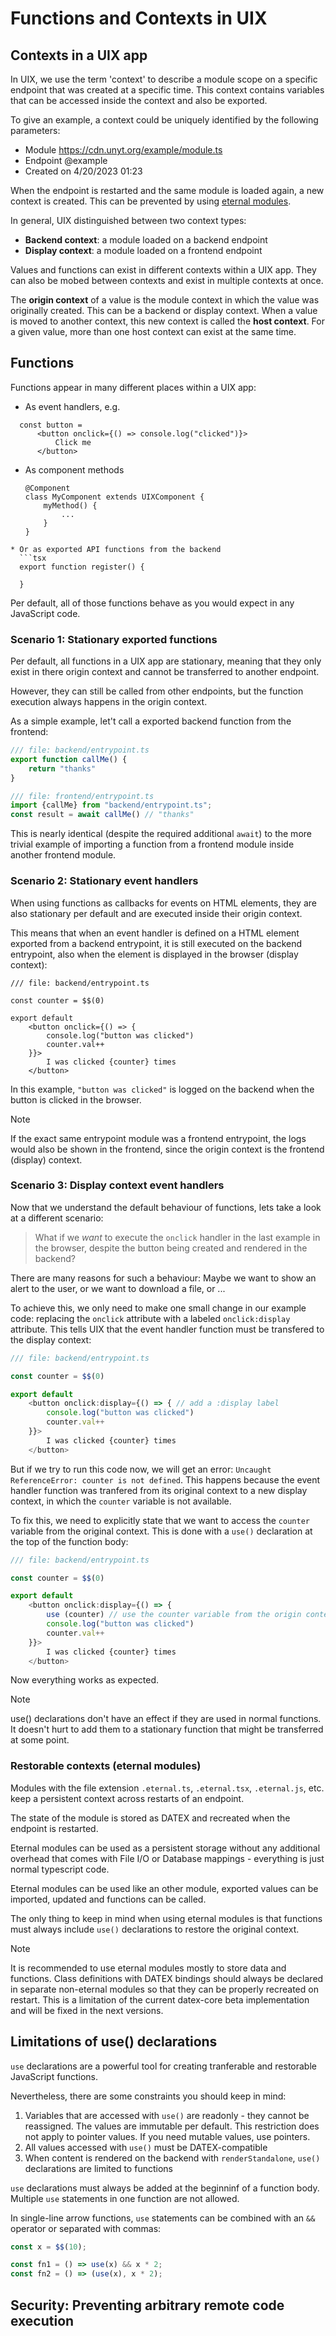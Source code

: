 # Functions and Contexts in UIX

## Contexts in a UIX app

In UIX, we use the term 'context' to describe a module scope on a specific endpoint that
was created at a specific time. 
This context contains variables that can be accessed inside the context and also be exported.

To give an example, a context could be uniquely identified by the following parameters:
  * Module https://cdn.unyt.org/example/module.ts
  * Endpoint @example
  * Created on 4/20/2023 01:23

When the endpoint is restarted and the same module is loaded again,
a new context is created. This can be prevented by using [eternal modules](#restorable-contexts-eternal-modules).

In general, UIX distinguished between two context types:

 * **Backend context**: a module loaded on a backend endpoint
 * **Display context**: a module loaded on a frontend endpoint

Values and functions can exist in different contexts within a UIX app. They can also be mobed between contexts and exist
in multiple contexts at once.

The **origin context** of a value is the module context in which the value was originally created. This can be a backend or display context.
When a value is moved to another context, this new context is called the **host context**.
For a given value, more than one host context can exist at the same time.

## Functions

Functions appear in many different places within a UIX app: 
 * As event handlers, e.g.
  ```tsx
	const button = 
		<button onclick={() => console.log("clicked")}>
			Click me
		</button>
  ```
 * As component methods
  	```tsx
	@Component
	class MyComponent extends UIXComponent {
		myMethod() {
			...
		}
	}
  ```
 * Or as exported API functions from the backend
 	```tsx
	export function register() {

	}
  ```

Per default, all of those functions behave as you would expect in any JavaScript code.


### Scenario 1: Stationary exported functions

Per default, all functions in a UIX app are stationary, meaning that they only exist
in there origin context and cannot be transferred to another endpoint.

However, they can still be called from other endpoints, but the function execution always
happens in the origin context.

As a simple example, let't call a exported backend function from the frontend:
```ts
/// file: backend/entrypoint.ts
export function callMe() {
	return "thanks"
}
```
```ts
/// file: frontend/entrypoint.ts
import {callMe} from "backend/entrypoint.ts";
const result = await callMe() // "thanks"
```

This is nearly identical (despite the required additional `await`) to the more trivial example of 
importing a function from a frontend module inside another frontend module.


### Scenario 2: Stationary event handlers

When using functions as callbacks for events on HTML elements, they
are also stationary per default and are executed inside their origin context.

This means that when an event handler is defined on a HTML element exported from a backend entrypoint,
it is still executed on the backend entrypoint, also when the element is displayed in the browser (display context):

```tsx
/// file: backend/entrypoint.ts

const counter = $$(0)

export default 
	<button onclick={() => {
		console.log("button was clicked")
		counter.val++
	}}>
		I was clicked {counter} times
	</button>
```
In this example, `"button was clicked"` is logged on the backend when the button is clicked in the browser.

> [!NOTE]
> If the exact same entrypoint module was a frontend entrypoint, the logs would also be shown in the frontend,
> since the origin context is the frontend (display) context.


### Scenario 3: Display context event handlers

Now that we understand the default behaviour of functions, lets take a look at a
different scenario: 

> What if we *want* to execute the `onclick` handler in the last
> example in the browser, despite the button being created and rendered in the
> backend?

There are many reasons for such a behaviour: Maybe we want to show an alert to the user,
or we want to download a file, or ...

To achieve this, we only need to make one small change in our example code: replacing
the `onclick` attribute with a labeled `onclick:display` attribute.
This tells UIX that the event handler function must be transfered to the display context:

```ts
/// file: backend/entrypoint.ts

const counter = $$(0)

export default 
	<button onclick:display={() => { // add a :display label
		console.log("button was clicked")
		counter.val++
	}}>
		I was clicked {counter} times
	</button>
```

But if we try to run this code now, we will get an error: `Uncaught ReferenceError: counter is not defined`.
This happens because the event handler function was tranfered from its original context to a new display context,
in which the `counter` variable is not available.

To fix this, we need to explicitly state that we want to access the `counter` variable from the original context.
This is done with a `use()` declaration at the top of the function body:
```ts
/// file: backend/entrypoint.ts

const counter = $$(0)

export default 
	<button onclick:display={() => {
		use (counter) // use the counter variable from the origin context
		console.log("button was clicked")
		counter.val++
	}}>
		I was clicked {counter} times
	</button>
```

Now everything works as expected.


> [!NOTE]
> use() declarations don't have an effect if they are used in normal functions. 
> It doesn't hurt to add them to a stationary function that might be transferred
> at some point.

### Restorable contexts (eternal modules)

Modules with the file extension `.eternal.ts`, `.eternal.tsx`, `.eternal.js`, etc.
keep a persistent context across restarts of an endpoint.

The state of the module is stored as DATEX and recreated when the endpoint is
restarted.

Eternal modules can be used as a persistent storage without any additional overhead that comes with
File I/O or Database mappings - everything is just normal typescript code.

Eternal modules can be used like an other module, exported values can be imported, updated and
functions can be called.

The only thing to keep in mind when using eternal modules is that functions must always include `use()`
declarations to restore the original context.

> [!NOTE]
> It is recommended to use eternal modules mostly to store data and functions.
> Class definitions with DATEX bindings should always be declared in separate non-eternal
> modules so that they can be properly recreated on restart. This is a limitation of the current datex-core
> beta implementation and will be fixed in the next versions.

## Limitations of use() declarations

`use` declarations are a powerful tool for creating tranferable and restorable JavaScript functions.

Nevertheless, there are some constraints you should keep in mind:
 1) Variables that are accessed with `use()` are readonly - they cannot be reassigned. The values are immutable per default. This restriction does not apply to pointer values. If you need mutable values, use pointers.
 2) All values accessed with `use()` must be DATEX-compatible
 3) When content is rendered on the backend with `renderStandalone`, `use()` declarations are limited to functions

`use` declarations must always be added at the beginninf of a function body.
Multiple `use` statements in one function are not allowed.

In single-line arrow functions, `use` statements can be combined with an `&&` operator or separated with commas:

```ts
const x = $$(10);

const fn1 = () => use(x) && x * 2;
const fn2 = () => (use(x), x * 2);
```

## Security: Preventing arbitrary remote code execution
